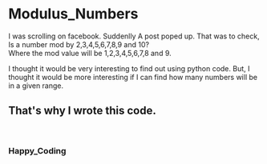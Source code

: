 # Modulus_Numbers

I was scrolling on facebook. Suddenlly A post poped up. That was to check, Is a number mod by 2,3,4,5,6,7,8,9 and 10?<br>
Where the mod value will be 1,2,3,4,5,6,7,8 and 9.<p>I thought it would be very interesting to find out using python code. But, I thought it would be more interesting if I can find how many numbers will be in a given range. </p> <h2>That's why I wrote this code.</h2><br>
<h3>Happy_Coding</h3>
